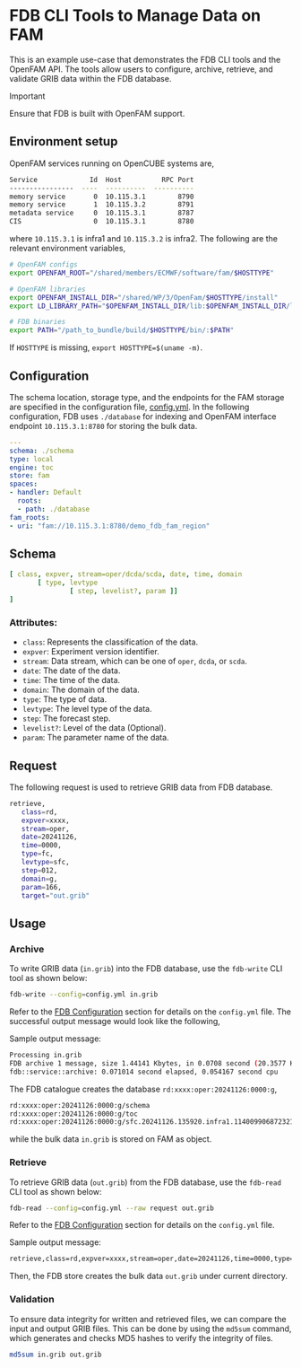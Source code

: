 # FDB CLI Tools to Manage Data on FAM

This is an example use-case that demonstrates the FDB CLI tools and the OpenFAM API. The tools allow users to configure, archive, retrieve, and validate GRIB data within the FDB database.

> [!IMPORTANT]
> Ensure that FDB is built with OpenFAM support.

## Environment setup

OpenFAM services running on OpenCUBE systems are,

```bash
Service             Id  Host          RPC Port
----------------  ----  ----------  ----------
memory service       0  10.115.3.1        8790
memory service       1  10.115.3.2        8791
metadata service     0  10.115.3.1        8787
CIS                  0  10.115.3.1        8780
```

where `10.115.3.1` is infra1 and `10.115.3.2` is infra2. The following are the relevant environment variables,

```bash
# OpenFAM configs
export OPENFAM_ROOT="/shared/members/ECMWF/software/fam/$HOSTTYPE"

# OpenFAM libraries
export OPENFAM_INSTALL_DIR="/shared/WP/3/OpenFam/$HOSTTYPE/install"
export LD_LIBRARY_PATH="$OPENFAM_INSTALL_DIR/lib:$OPENFAM_INSTALL_DIR/lib64:/opt/cray/libfabric/1.20.1/lib64:$LD_LIBRARY_PATH"

# FDB binaries
export PATH="/path_to_bundle/build/$HOSTTYPE/bin/:$PATH"
```

If `HOSTTYPE` is missing, `export HOSTTYPE=$(uname -m)`.

## Configuration

The schema location, storage type, and the endpoints for the FAM storage are specified in the configuration file, [config.yml](config.yml).
In the following configuration, FDB uses `./database` for indexing and OpenFAM interface endpoint `10.115.3.1:8780` for storing the bulk data.

```yaml
---
schema: ./schema
type: local
engine: toc
store: fam
spaces:
- handler: Default
  roots:
  - path: ./database
fam_roots:
- uri: "fam://10.115.3.1:8780/demo_fdb_fam_region"
```

## Schema

```yaml
[ class, expver, stream=oper/dcda/scda, date, time, domain
       [ type, levtype
               [ step, levelist?, param ]]
]
```

### Attributes:

* `class`: Represents the classification of the data.
* `expver`: Experiment version identifier.
* `stream`: Data stream, which can be one of `oper`, `dcda`, or `scda`.
* `date`: The date of the data.
* `time`: The time of the data.
* `domain`: The domain of the data.
* `type`: The type of data.
* `levtype`: The level type of the data.
* `step`: The forecast step.
* `levelist?`: Level of the data (Optional).
* `param`: The parameter name of the data.

## Request

The following request is used to retrieve GRIB data from FDB database.

```bash
retrieve,
   class=rd,
   expver=xxxx,
   stream=oper,
   date=20241126,
   time=0000,
   type=fc,
   levtype=sfc,
   step=012,
   domain=g,
   param=166,
   target="out.grib"
```

## Usage

### Archive

To write GRIB data (`in.grib`) into the FDB database, use the `fdb-write` CLI tool as shown below:

```bash
fdb-write --config=config.yml in.grib
```

Refer to the [FDB Configuration](#fdb-configuration) section for details on the `config.yml` file.
The successful output message would look like the following,

Sample output message:
```bash
Processing in.grib
FDB archive 1 message, size 1.44141 Kbytes, in 0.0708 second (20.3577 Kbytes per second)
fdb::service::archive: 0.071014 second elapsed, 0.054167 second cpu
```

The FDB catalogue creates the database `rd:xxxx:oper:20241126:0000:g`,

```bash
rd:xxxx:oper:20241126:0000:g/schema
rd:xxxx:oper:20241126:0000:g/toc
rd:xxxx:oper:20241126:0000:g/sfc.20241126.135920.infra1.114009906872321.index
```

while the bulk data `in.grib` is stored on FAM as object.

### Retrieve

To retrieve GRIB data (`out.grib`) from the FDB database, use the `fdb-read` CLI tool as shown below:

```bash
fdb-read --config=config.yml --raw request out.grib
```

Refer to the [FDB Configuration](#fdb-configuration) section for details on the `config.yml` file.

Sample output message:
```bash
retrieve,class=rd,expver=xxxx,stream=oper,date=20241126,time=0000,type=fc,levtype=sfc,step=012,domain=g,param=166,target=out.grib
```

Then, the FDB store creates the bulk data `out.grib` under current directory.

### Validation

To ensure data integrity for written and retrieved files, we can compare the input and output GRIB files.
This can be done by using the `md5sum` command, which generates and checks MD5 hashes to verify the integrity of files.

```bash
md5sum in.grib out.grib
```
